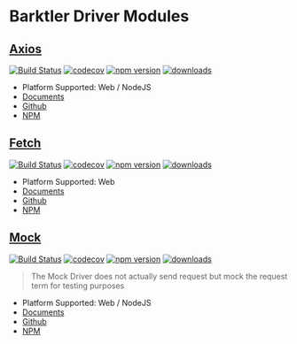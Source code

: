 # Barktler Driver Modules

## [Axios](https://github.com/Barktler/Driver-Axios)

[![Build Status](https://travis-ci.com/Barktler/Driver-Axios.svg?branch=master)](https://travis-ci.com/Barktler/Driver-Axios)
[![codecov](https://codecov.io/gh/Barktler/Driver-Axios/branch/master/graph/badge.svg)](https://codecov.io/gh/Barktler/Driver-Axios)
[![npm version](https://badge.fury.io/js/%40barktler%2Fdriver-axios.svg)](https://badge.fury.io/js/%40barktler%2Fdriver-axios)
[![downloads](https://img.shields.io/npm/dm/@barktler/driver-axios.svg)](https://www.npmjs.com/package/@barktler/driver-axios)

-   Platform Supported: Web / NodeJS
-   [Documents](//axios.driver.barktler.com)
-   [Github](//github.com/Barktler/Driver-Axios)
-   [NPM](//www.npmjs.com/package/@barktler/driver-axios)

## [Fetch](https://github.com/Barktler/Driver-Fetch)

[![Build Status](https://travis-ci.com/Barktler/Driver-Fetch.svg?branch=master)](https://travis-ci.com/Barktler/Driver-Fetch)
[![codecov](https://codecov.io/gh/Barktler/Driver-Fetch/branch/master/graph/badge.svg)](https://codecov.io/gh/Barktler/Driver-Fetch)
[![npm version](https://badge.fury.io/js/%40barktler%2Fdriver-fetch.svg)](https://badge.fury.io/js/%40barktler%2Fdriver-fetch)
[![downloads](https://img.shields.io/npm/dm/@barktler/driver-fetch.svg)](https://www.npmjs.com/package/@barktler/driver-fetch)

-   Platform Supported: Web
-   [Documents](//fetch.driver.barktler.com)
-   [Github](//github.com/Barktler/Driver-Fetch)
-   [NPM](//www.npmjs.com/package/@barktler/driver-fetch)

## [Mock](https://github.com/Barktler/Driver-Mock)

[![Build Status](https://travis-ci.com/Barktler/Driver-Mock.svg?branch=master)](https://travis-ci.com/Barktler/Driver-Mock)
[![codecov](https://codecov.io/gh/Barktler/Driver-Mock/branch/master/graph/badge.svg)](https://codecov.io/gh/Barktler/Driver-Mock)
[![npm version](https://badge.fury.io/js/%40barktler%2Fdriver-mock.svg)](https://badge.fury.io/js/%40barktler%2Fdriver-mock)
[![downloads](https://img.shields.io/npm/dm/@barktler/driver-mock.svg)](https://www.npmjs.com/package/@barktler/driver-mock)

> The Mock Driver does not actually send request but mock the request term for testing purposes

-   Platform Supported: Web / NodeJS
-   [Documents](//axios.driver.barktler.com)
-   [Github](//github.com/Barktler/Driver-Mock)
-   [NPM](//www.npmjs.com/package/@barktler/driver-mock)
